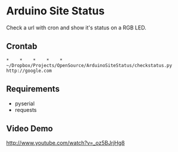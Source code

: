 Arduino Site Status
===================

Check a url with cron and show it's status on a RGB LED.


Crontab
-------

    *    *    *    *    *    ~/Dropbox/Projects/OpenSource/ArduinoSiteStatus/checkstatus.py http://google.com


Requirements
------------

* pyserial
* requests


Video Demo
----------

http://www.youtube.com/watch?v=_oz5BJrjHg8